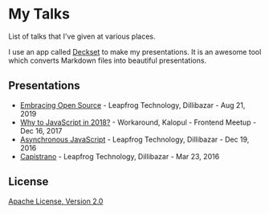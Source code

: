 # My Talks

List of talks that I've given at various places.

I use an app called [Deckset](https://www.decksetapp.com/) to make my presentations. It is an awesome tool which converts Markdown files into beautiful presentations.

## Presentations

* [Embracing Open Source](https://speakerdeck.com/mesaugat/embracing-open-source) - Leapfrog Technology, Dillibazar - Aug 21, 2019
* [Why to JavaScript in 2018?](https://speakerdeck.com/mesaugat/why-to-javascript-in-2018) - Workaround, Kalopul - Frontend Meetup - Dec 16, 2017
* [Asynchronous JavaScript](https://speakerdeck.com/mesaugat/asynchronous-javascript) - Leapfrog Technology, Dillibazar - Dec 19, 2016
* [Capistrano](https://speakerdeck.com/mesaugat/capistrano) - Leapfrog Technology, Dillibazar - Mar 23, 2016

## License

[Apache License, Version 2.0](LICENSE)
